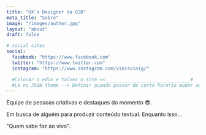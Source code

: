 ```yaml
---
title: "UX's Designer da GSD"
meta_title: "Sobre"
image: "/images/author.jpg"
layout: "about"
draft: false

# social sites
social:
  facebook: "https://www.facebook.com"
  twitter: "https://www.twitter.com"
  instagram: "https://www.instagram.com/vinisvinig/"

  #Colocar o edin e talvez o site <<_______________________________#
  #La no JSON theme --> Definir quando passar de certo horario mudar as cores, talvez um if, se for das 19:00 às 04:30 ficar em cores noturnas.
---
```


Equipe de pessoas criativas e destaques do momento 😎.

Em busca de alguém para produzir conteúdo textual. Enquanto isso... 

\"Quem sabe faz ao vivo\".
